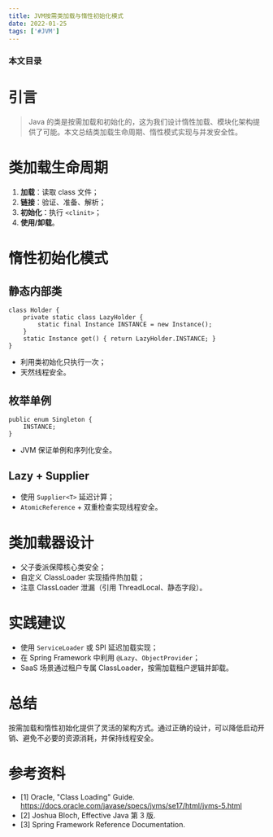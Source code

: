 ```yaml
---
title: JVM按需类加载与惰性初始化模式
date: 2022-01-25
tags: ['#JVM']
---
```


### 本文目录
<!-- toc -->

# 引言
> Java 的类是按需加载和初始化的，这为我们设计惰性加载、模块化架构提供了可能。本文总结类加载生命周期、惰性模式实现与并发安全性。

# 类加载生命周期
1. **加载**：读取 class 文件；
2. **链接**：验证、准备、解析；
3. **初始化**：执行 `<clinit>`；
4. **使用/卸载**。

# 惰性初始化模式
## 静态内部类
```
class Holder {
    private static class LazyHolder {
        static final Instance INSTANCE = new Instance();
    }
    static Instance get() { return LazyHolder.INSTANCE; }
}
```
- 利用类初始化只执行一次；
- 天然线程安全。

## 枚举单例
```
public enum Singleton {
    INSTANCE;
}
```
- JVM 保证单例和序列化安全。

## Lazy + Supplier
- 使用 `Supplier<T>` 延迟计算；
- `AtomicReference` + 双重检查实现线程安全。

# 类加载器设计
- 父子委派保障核心类安全；
- 自定义 ClassLoader 实现插件热加载；
- 注意 ClassLoader 泄漏（引用 ThreadLocal、静态字段）。

# 实践建议
- 使用 `ServiceLoader` 或 SPI 延迟加载实现；
- 在 Spring Framework 中利用 `@Lazy`、`ObjectProvider`；
- SaaS 场景通过租户专属 ClassLoader，按需加载租户逻辑并卸载。

# 总结
按需加载和惰性初始化提供了灵活的架构方式。通过正确的设计，可以降低启动开销、避免不必要的资源消耗，并保持线程安全。

# 参考资料
- [1] Oracle, "Class Loading" Guide. https://docs.oracle.com/javase/specs/jvms/se17/html/jvms-5.html
- [2] Joshua Bloch, Effective Java 第 3 版.
- [3] Spring Framework Reference Documentation.
